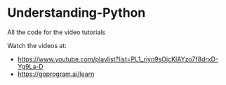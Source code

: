 # Understanding-Python
All the code for the video tutorials

Watch the videos at:
- https://www.youtube.com/playlist?list=PL1_riyn9sOjcKIAYzo7f8drxD-Yg9La-D
- https://goprogram.ai/learn
